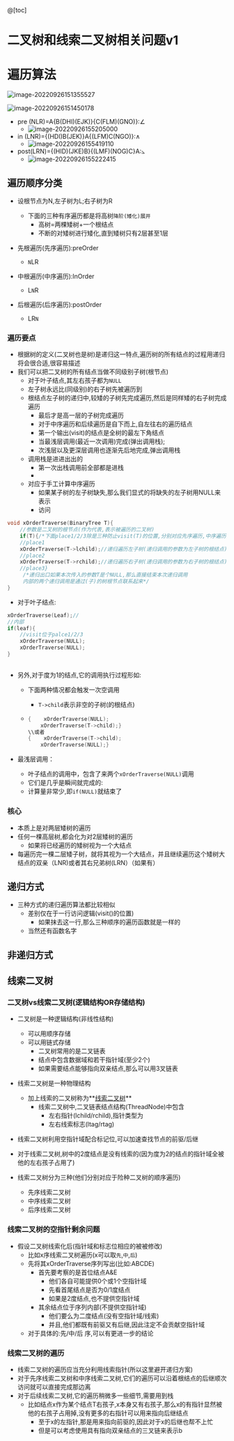 @[toc]
# 二叉树和线索二叉树相关问题v1

# 遍历算法

![image-20220926151355527](https://img-blog.csdnimg.cn/img_convert/72e7f20c2f50756d25f382c4f1f65e7a.png)

![image-20220926151450178](https://img-blog.csdnimg.cn/img_convert/778daaf35b01d14a9a70f19508fbb03.png)

- pre (NLR)=A{B(DHI)(EJK)}{C(FLM)(GNO)}:$\angle$
  - ![image-20220926155205000](https://img-blog.csdnimg.cn/img_convert/e3957f28d343e14ce43dda5fdfae5ca2.png)
- in    (LNR)={(HDI)B(JEK)}A{(LFM)C(NGO)}:$\wedge$
  - ![image-20220926155419110](https://img-blog.csdnimg.cn/img_convert/d442e9ecc08ceb1393ab141ecd7bfcbd.png)	
- post(LRN)={(HID)(JKE)B}{(LMF)(NOG)C}A:⦣
  - ![image-20220926155222415](https://img-blog.csdnimg.cn/img_convert/a10e9820304e7bc63a66d50040150038.png)

## 遍历顺序分类

- 设根节点为N,左子树为L;右子树为R
  - 下面的三种有序遍历都是将高树`降阶(矮化)展开`
    - 高树=两棵矮树+一个根结点
    - 不断的对矮树进行矮化,直到矮树只有2层甚至1层

- 先根遍历(先序遍历):preOrder
  - `N`LR

- 中根遍历(中序遍历):InOrder
  - L`N`R

- 后根遍历(后序遍历):postOrder
  - LR`N`


### 遍历要点

- 根据树的定义(二叉树也是树)是递归这一特点,遍历树的所有结点的过程用递归将会很合适,很容易描述
- 我们可以把二叉树的所有结点当做不同级别子树(根节点)
  - 对于叶子结点,其左右孩子都为`NULL`
  - 左子树永远比(同级别)的右子树先被遍历到
  - 根结点左子树的递归中,较矮的子树先完成遍历,然后是同样矮的右子树完成遍历
    - 最后才是高一层的子树完成遍历
    - 对于中序遍历和后续遍历是自下而上,自左往右的遍历结点
    - 第一个输出(visit)的结点是全树的最左下角结点
    - 当最浅层调用(最近一次调用)完成(弹出调用栈);
    - 次浅层以及更深层调用也逐渐先后地完成,弹出调用栈
  - 调用栈是进进出出的
    - 第一次出栈调用前全部都是进栈
    - 
  - 对应于手工计算中序遍历
    - 如果某子树的左子树缺失,那么我们显式的将缺失的左子树用NULL来表示
    - 访问

```c
void xOrderTraverse(BinaryTree T){
    //参数是二叉树的根节点(作为代表,表示被遍历的二叉树)
    if(T){/*下面place1/2/3除是三种防止visit(T)的位置,分别对应先序遍历,中序遍历,后序遍历*/
	//place1
	xOrderTraverse(T->lchild);//递归遍历左子树(递归调用的参数为左子树的根结点)
	//place2
	xOrderTraverse(T->rchild);//递归遍历右子树(递归调用的参数为右子树的根结点)
	//place3}
     /*递归出口如果本次传入的参数T是个NULL,那么直接结束本次递归调用
     内部的两个递归调用是通过(子)的树根节点联系起来*/
}
```

- 对于叶子结点:

```c
xOrderTraverse(Leaf);//
//内部
if(leaf){
    //visit位于palce1/2/3
    xOrderTraverse(NULL);
    xOrderTraverse(NULL);
}
 
```

- 另外,对于度为1的结点,它的调用执行过程形如:

  - 下面两种情况都会触发一次空调用

    - `T->child`表示非空的子树(的根结点)

  - ```c
    {    xOrderTraverse(NULL);
        xOrderTraverse(T->child);}
    \\或者
    {    xOrderTraverse(T->child);
        xOrderTraverse(NULL);}
    ```

    

- 最浅层调用：
  - 叶子结点的调用中，包含了来两个`xOrderTraverse(NULL)`调用
  - 它们是几乎是瞬间就完成的:
  - 计算量非常少,即`if(NULL)`就结束了

### 核心

- 本质上是对两层矮树的遍历
- 任何一棵高层树,都会化为对2层矮树的遍历
  - 如果将已经遍历的矮树视为一个大结点
- 每遍历完一棵二层矮子树，就将其视为一个大结点，并且继续遍历这个矮树大结点的双亲（LNR)或者其右兄弟树(LRN）（如果有）



## 递归方式

- 三种方式的递归遍历算法都比较相似
  - 差别仅在于一行访问逻辑(visit()的位置)
    - 如果抹去这一行,那么三种顺序的遍历函数就是一样的
  - 当然还有函数名字

## 非递归方式

## 线索二叉树

### 二叉树vs线索二叉树(逻辑结构OR存储结构)

- 二叉树是一种逻辑结构(非线性结构)
  - 可以用顺序存储
  - 可以用链式存储
    - 二叉树常用的是二叉链表
    - 结点中包含数据域和若干指针域(至少2个)
    - 如果需要结点能够指向双亲结点,那么可以用3叉链表
- 线索二叉树是一种物理结构
  - 加上线索的二叉树称为**<u>线索二叉树</u>**
    - 线索二叉树中,二叉链表结点结构(ThreadNode)中包含
      - 左右指针(lchild/rchild),指针类型为
      - 左右线索标志(ltag/rtag)

- 线索二叉树利用空指针域配合标记位,可以加速查找节点的前驱/后继
- 对于线索二叉树,树中的2度结点是没有线索的(因为度为2的结点的指针域全被他的左右孩子占用了)
- 线索二叉树分为三种(他们分别对应于险种二叉树的顺序遍历)
  - 先序线索二叉树
  - 中序线索二叉树
  - 后序线索二叉树

### 线索二叉树的空指针剩余问题

- 假设二叉树线索化后(指针域和标志位相应的被被修改)
  - 比如x序线索二叉树遍历(x可以取`先`,`中`,`后`)
  - 先将其xOrderTraverse序列写出(比如:ABCDE)
    - 首先要考察的是首位结点A&E
      - 他们各自可能提供0个或1个空指针域
      - 先看首尾结点是否为0/1度结点
      - 如果是2度结点,也不提供空指针域
    - 其余结点位于序列内部(不提供空指针域)
      - 他们要么为二度结点(没有空指针域/线索)
      - 并且,他们都既有前驱又有后继,因此注定不会贡献空指针域
  - 对于具体的:先/中/后 序,可以有更进一步的结论

### 线索二叉树的遍历

- 线索二叉树的遍历应当充分利用线索指针(所以这里避开递归方案)
- 对于先序线索二叉树和中序线索二叉树,它们的遍历可以沿着根结点的后继顺次访问就可以直接完成那边离
- 对于后续线索二叉树,它的遍历稍微多一些细节,需要用到栈
  - 比如结点x作为某个结点T右孩子,x本身又有右孩子,那么x的有指针显然被他的右孩子占用掉,没有更多的右指针可以用来指向后继结点
    - 至于x的左指针,那是用来指向前驱的,因此对于x的后继也帮不上忙
    - 但是可以考虑使用具有指向双亲结点的三叉链来表示b
